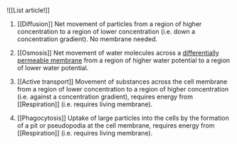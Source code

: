 ![[List article!]]

1. [[Diffusion]]
   Net movement of particles from a region of higher concentration to a region of lower concentration (i.e. down a concentration gradient). No membrane needed.

2. [[Osmosis]]
   Net movement of water molecules across a <u>differentially permeable membrane</u> from a region of higher water potential to a region of lower water potential.

3. [[Active transport]]
   Movement of substances across the cell membrane from a region of lower concentration to a region of higher concentration (i.e. against a concentration gradient), requires energy from [[Respiration]] (i.e. requires living membrane).

4. [[Phagocytosis]]
   Uptake of large particles into the cells by the formation of a pit or pseudopodia at the cell membrane, requires energy from [[Respiration]] (i.e. requires living membrane).